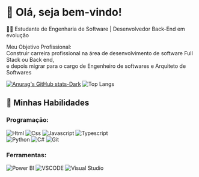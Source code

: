 # 👋 Olá, seja bem-vindo!

👨‍🎓 Estudante de Engenharia de Software | Desenvolvedor Back-End em evolução

 Meu Objetivo Profissional:<br>
 Construir carreira profissional na área de desenvolvimento de software Full Stack ou Back end,<br>
 e depois migrar para o cargo de Engenheiro de softwares e Arquiteto de Softwares
 
[![Anurag's GitHub stats-Dark](https://github-readme-stats.vercel.app/api?username=IsaqueBraz17&show_icons=true&theme=dark#gh-dark-mode-only)](https://github.com/anuraghazra/github-readme-stats#gh-dark-mode-only)
![Top Langs](https://github-readme-stats.vercel.app/api/top-langs/?username=IsaqueBraz17&theme=blue-green)


## 🚀 Minhas Habilidades

### Programação:
 <div style="display:inline-block">
  <img align="center "alt="Html" src="https://img.shields.io/badge/HTML5-E34F26?style=for-the-badge&logo=html5&logoColor=white"/>
  <img align="center "alt="Css" src="https://img.shields.io/badge/CSS3-1572B6?style=for-the-badge&logo=css3&logoColor=white"/>
  <img align="center "alt="Javascript" src="https://img.shields.io/badge/JavaScript-F7DF1E?style=for-the-badge&logo=javascript&logoColor=black"/>
  <img align="center "alt="Typescript" src="https://img.shields.io/badge/TypeScript-007ACC?style=for-the-badge&logo=typescript&logoColor=white"/><br>
  <img align="center "alt="Python" src="https://img.shields.io/badge/Python-14354C?style=for-the-badge&logo=python&logoColor=white"/>
  <img align="center "alt="C#" src="https://img.shields.io/badge/C%23-239120?style=for-the-badge&logo=c-sharp&logoColor=white"/>
  <img align="center "alt="Git" src="https://img.shields.io/badge/GIT-E44C30?style=for-the-badge&logo=git&logoColor=white"/>
  
 ### Ferramentas:
 <div style="display:inline-block">
  <img align="center "alt="Power BI" src="https://img.shields.io/badge/PowerBI-F2C811?style=for-the-badge&logo=Power%20BI&logoColor=white"/>
  <img align="center "alt="VSCODE" src="https://img.shields.io/badge/Visual_Studio_Code-0078D4?style=for-the-badge&logo=visual%20studio%20code&logoColor=white"/>
  <img align="center "alt="Visual Studio" src="https://img.shields.io/badge/Visual_Studio-5C2D91?style=for-the-badge&logo=visual%20studio&logoColor=white"/>

  







